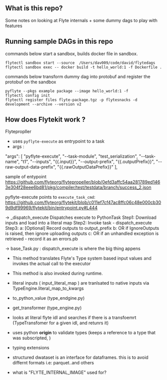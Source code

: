 ## What is this repo?

Some notes on looking at Flyte internals + some dummy dags to play with features


## Running sample DAGs in this repo

commands below start a sandbox, builds docker file in sandbox. 

```
flytectl sandbox start --source  /Users/dav009/code/david/flytedags
flytectl sandbox exec -- docker build -t hello_world:1 -f Dockerfile .
```

commands below transform dummy dag into protobuf and register the protobuf on the sandbox 

```
pyflyte --pkgs example package --image hello_world:1 -f
flytectl config init
flytectl register files flyte-package.tgz -p flytesnacks -d development --archive --version v2
```

## How does  Flytekit  work ?

Flytepropller
- uses `pyflyte-execute` as entrypoint to a task
- args :

 "args": [
          "pyflyte-execute",
          "--task-module",
          "test_serialization",
          "--task-name",
          "t1",
          "--inputs",
          "{{.input}}",
          "--output-prefix",
          "{{.outputPrefix}}",
          "--raw-output-data-prefix",
          "{{.rawOutputDataPrefix}}"
        ],

sample of entypoint
 https://github.com/flyteorg/flytepropeller/blob/0efd3affc54aa281789ed1463e304f28eee6bd81/pkg/compiler/test/testdata/branch/success_2.json


pyflyte-execute points to `execute_task_cmd`:
https://github.com/flyteorg/flytekit/blob/c011ef7cf47ac8ffc06c48e000cb309d9df99969/flytekit/bin/entrypoint.py#L444

-> _dispatch_execute
    Dispatches execute to PythonTask
        Step1: Download inputs and load into a literal map
        Step2: Invoke task - dispatch_execute
        Step3:
            a: [Optional] Record outputs to output_prefix
            b: OR if IgnoreOutputs is raised, then ignore uploading outputs
            c: OR if an unhandled exception is retrieved - record it as an errors.pb
    
    
-> base_Task.py : dispatch_execute is where the big thing appens

- This method translates Flyte's Type system based input values and invokes the actual call to the executor
- This method is also invoked during runtime.
- literal inputs ( input_literal_map ) are tranlsated to native inputs via   TypeEngine.literal_map_to_kwargs
- to_python_value (type_endgine.py)
- get_transformer (type_engine.py)
 - looks at literal flyte idl and searches if there is a transfoemrt (TypeTransfomer for a given idl, and retunrs it)
 - uses python __origin__ to validate types (keeps a reference to a type that was subscripted,
)
  - typing extensions
  
- structured dwataset is an interface for dataframes. this is to avoid differnt formats i.e: parquet..and others


- what is "FLYTE_INTERNAL_IMAGE" used for?
